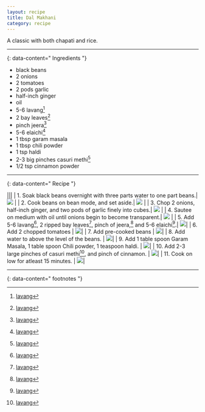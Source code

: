 ```yaml
---
layout: recipe
title: Dal Makhani
category: recipe
---
```


A classic with both chapati and rice. 

---
{: data-content=" Ingredients "}

- black beans
- 2 onions
- 2 tomatoes
- 2 pods garlic
- half-inch ginger
- oil
- 5-6 lavang[^1]
- 2 bay leaves[^1]
- pinch jeera[^1]
- 5-6 elaichi[^1]
- 1 tbsp garam masala
- 1 tbsp chili powder
- 1 tsp haldi
- 2-3 big pinches casuri methi[^1]
- 1/2 tsp cinnamon powder

---
{: data-content=" Recipe "}

|<img src="https://raw.githubusercontent.com/abadari3/abadari3.github.io/master/_images/dalmakhani0.png" style="width: 0%;height: 0;">|<img src="https://raw.githubusercontent.com/abadari3/abadari3.github.io/master/_images/dalmakhani0.png" style="width: 0%;height: 0;">|
| 1. Soak black beans overnight with three parts water to one part beans.| <img src="https://raw.githubusercontent.com/abadari3/abadari3.github.io/master/_images/dalmakhani0.png" > |
| 2. Cook beans on bean mode, and set aside.| <img src="https://raw.githubusercontent.com/abadari3/abadari3.github.io/master/_images/beanmode.png"  class="floatright"> |
| 3. Chop 2 onions, half-inch ginger, and two pods of garlic finely into cubes.| <img src="https://raw.githubusercontent.com/abadari3/abadari3.github.io/master/_images/dalmakhani1.png"> |
| 4. Sautee on medium with oil until onions begin to become transparent.| <img src="https://raw.githubusercontent.com/abadari3/abadari3.github.io/master/_images/dalmakhani2.png"> |
| 5. Add 5-6 lavang[^1], 2 ripped bay leaves[^1], pinch of jeera,[^1] and 5-6 elaichi[^1].| <img src="https://raw.githubusercontent.com/abadari3/abadari3.github.io/master/_images/dalmakhani3.png">|
| 6. Add 2 chopped tomatoes | <img src="https://raw.githubusercontent.com/abadari3/abadari3.github.io/master/_images/dalmakhani4.png">|
| 7. Add pre-cooked beans | <img src="https://raw.githubusercontent.com/abadari3/abadari3.github.io/master/_images/dalmakhani5.png">|
| 8. Add water to above the level of the beans. | <img src="https://raw.githubusercontent.com/abadari3/abadari3.github.io/master/_images/dalmakhani6.png">|
| 9. Add 1 table spoon Garam Masala, 1 table spoon Chili powder, 1 teaspoon haldi. | <img src="https://raw.githubusercontent.com/abadari3/abadari3.github.io/master/_images/garammasala.png">|
| 10. Add 2-3 large pinches of casuri methi[^1], and pinch of cinnamon. | <img src="https://raw.githubusercontent.com/abadari3/abadari3.github.io/master/_images/dalmakhani7.png">|
| 11. Cook on low for atleast 15 minutes. | <img src="https://raw.githubusercontent.com/abadari3/abadari3.github.io/master/_images/dalmakhani8.png">|


---
{: data-content=" footnotes "}

[^1]: [lavang](/ingredients#lavang)
[^2]: [bay leaves](/ingredients#bay-leaves)
[^3]: [jeera](/ingredients#jeera)
[^4]: [elaichi](/ingredients#elaichi)
[^5]: [casuri methi](/ingredients#carusimethi)